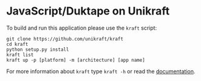 # JavaScript/Duktape on Unikraft

To build and run this application please use the `kraft` script:

    git clone https://github.com/unikraft/kraft
    cd kraft
    python setup.py install
	kraft list
    kraft up -p [platform] -m [architecture] [app name]

For more information about `kraft` type ```kraft -h``` or read the
[documentation](http://docs.unikraft.org).
